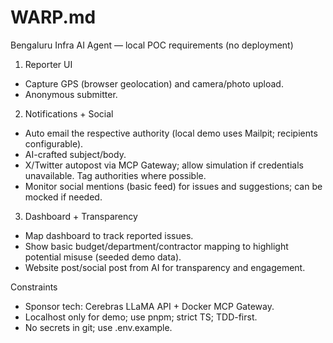 # WARP.md

Bengaluru Infra AI Agent — local POC requirements (no deployment)

1) Reporter UI
- Capture GPS (browser geolocation) and camera/photo upload.
- Anonymous submitter.

2) Notifications + Social
- Auto email the respective authority (local demo uses Mailpit; recipients configurable).
- AI-crafted subject/body.
- X/Twitter autopost via MCP Gateway; allow simulation if credentials unavailable. Tag authorities where possible.
- Monitor social mentions (basic feed) for issues and suggestions; can be mocked if needed.

3) Dashboard + Transparency
- Map dashboard to track reported issues.
- Show basic budget/department/contractor mapping to highlight potential misuse (seeded demo data).
- Website post/social post from AI for transparency and engagement.

Constraints
- Sponsor tech: Cerebras LLaMA API + Docker MCP Gateway.
- Localhost only for demo; use pnpm; strict TS; TDD-first.
- No secrets in git; use .env.example.

